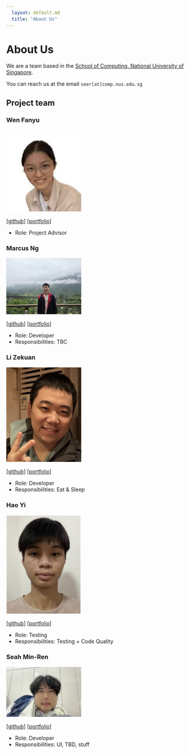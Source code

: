 ```yaml
---
  layout: default.md
  title: "About Us"
---
```


# About Us

We are a team based in the [School of Computing, National University of Singapore](http://www.comp.nus.edu.sg).

You can reach us at the email `seer[at]comp.nus.edu.sg`

## Project team

### Wen Fanyu

<img src="images/WFYishere.png" width="200px">

[[github](https://github.com/WFYishere)]
[[portfolio](team/johndoe.md)]

* Role: Project Advisor

### Marcus Ng

<img src="images/peanutbutter1212.png" width="200px">

[[github](https://github.com/PeanutButter1212)]
[[portfolio](team/peanutbutter1212.md)]

* Role: Developer
* Responsibilities: TBC

### Li Zekuan

<img src="images/lzkkuan.png" width="200px">

[[github](http://github.com/lzkkuan)] [[portfolio](team/lzkkuan.md)]

* Role: Developer
* Responsibilities: Eat & Sleep


### Hao Yi

<img src="images/haobuhaoo.png" width="200px">

[[github](http://github.com/haobuhaoo)]
[[portfolio](team/haobuhaoo.md)]

* Role: Testing 
* Responsibilities: Testing + Code Quality

### Seah Min-Ren

<img src="images/miinren.png" width="200px">

[[github](http://github.com/miinren)]
[[portfolio](team/miinren.md)]

* Role: Developer
* Responsibilities: UI, TBD, stuff
